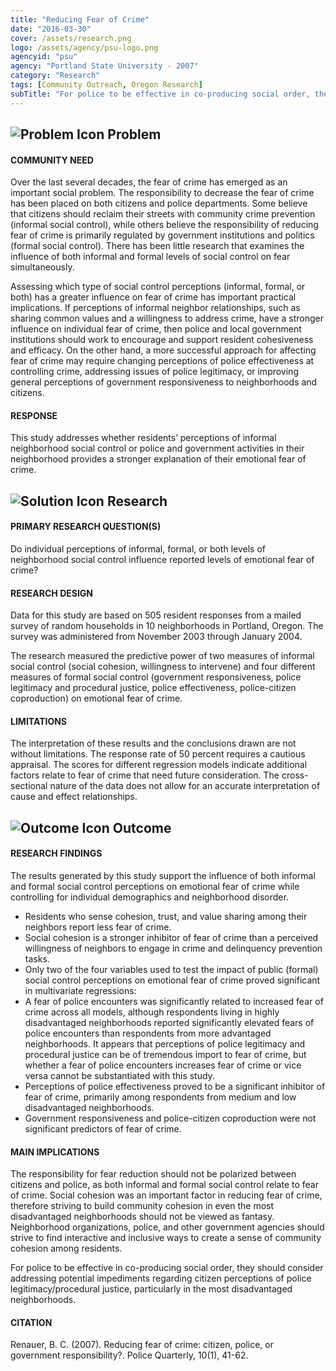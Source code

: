 ```yaml
---
title: "Reducing Fear of Crime"
date: "2016-03-30"
cover: /assets/research.png
logo: /assets/agency/psu-logo.png
agencyid: "psu"
agency: "Portland State University - 2007"
category: "Research"
tags: [Community Outreach, Oregon Research]
subTitle: "For police to be effective in co-producing social order, the should address potential impediments regarding citizen perceptions of police legitimacy and procedural justice."
---
```


## ![Problem Icon](https://github.com/google/material-design-icons/raw/master/alert/1x_web/ic_error_outline_black_48dp.png "Problem") Problem

#### COMMUNITY NEED

Over the last several decades, the fear of crime has emerged as an important social problem. The responsibility to decrease the fear of crime has been placed on both citizens and police departments. Some believe that citizens should reclaim their streets with community crime prevention (informal social control), while others believe the responsibility of reducing fear of crime is primarily regulated by government institutions and politics (formal social control). There has been little research that examines the influence of both informal and formal levels of social control on fear simultaneously.

Assessing which type of social control perceptions (informal, formal, or both) has a greater influence on fear of crime has important practical implications. If perceptions of informal neighbor relationships, such as sharing common values and a willingness to address crime, have a stronger influence on individual fear of crime, then police and local government institutions should work to encourage and support resident cohesiveness and efficacy. On the other hand, a more successful approach for affecting fear of crime may require changing perceptions of police effectiveness at controlling crime, addressing issues of police legitimacy, or improving general perceptions of government responsiveness to neighborhoods and citizens.

#### RESPONSE

This study addresses whether residents’ perceptions of informal neighborhood social control or police and government activities in their neighborhood provides a stronger explanation of their emotional fear of crime.

## ![Solution Icon](https://github.com/google/material-design-icons/raw/master/action/1x_web/ic_lightbulb_outline_black_48dp.png "Solution") Research

#### PRIMARY RESEARCH QUESTION(S)

Do individual perceptions of informal, formal, or both levels of neighborhood social control influence reported levels of emotional fear of crime?

#### RESEARCH DESIGN

Data for this study are based on 505 resident responses from a mailed survey of random households in 10 neighborhoods in Portland, Oregon. The survey was administered from November 2003 through January 2004.

The research measured the predictive power of two measures of informal social control (social cohesion, willingness to intervene) and four different measures of formal social control (government responsiveness, police legitimacy and procedural justice, police effectiveness, police-citizen coproduction) on emotional fear of crime.

#### LIMITATIONS

The interpretation of these results and the conclusions drawn are not without limitations. The response rate of 50 percent requires a cautious appraisal. The scores for different regression models indicate additional factors relate to fear of crime that need future consideration. The cross-sectional nature of the data does not allow for an accurate interpretation of cause and effect relationships.

## ![Outcome Icon](https://github.com/google/material-design-icons/raw/master/action/1x_web/ic_view_list_black_48dp.png "Outcome") Outcome

#### RESEARCH FINDINGS

The results generated by this study support the influence of both informal and formal social control perceptions on emotional fear of crime while controlling for individual demographics and neighborhood disorder.

* Residents who sense cohesion, trust, and value sharing among their neighbors report less fear of crime.
* Social cohesion is a stronger inhibitor of fear of crime than a perceived willingness of neighbors to engage in crime and delinquency prevention tasks.
* Only two of the four variables used to test the impact of public (formal) social control perceptions on emotional fear of crime proved significant in multivariate regressions:
* A fear of police encounters was significantly related to increased fear of crime across all models, although respondents living in highly disadvantaged neighborhoods reported significantly elevated fears of police encounters than respondents from more advantaged neighborhoods. It appears that perceptions of police legitimacy and procedural justice can be of tremendous import to fear of crime, but whether a fear of police encounters increases fear of crime or vice versa cannot be substantiated with this study.
* Perceptions of police effectiveness proved to be a significant inhibitor of fear of crime, primarily among respondents from medium and low disadvantaged neighborhoods.
* Government responsiveness and police-citizen coproduction were not significant predictors of fear of crime.

#### MAIN IMPLICATIONS

The responsibility for fear reduction should not be polarized between citizens and police, as both informal and formal social control relate to fear of crime. Social cohesion was an important factor in reducing fear of crime, therefore striving to build community cohesion in even the most disadvantaged neighborhoods should not be viewed as fantasy.
Neighborhood organizations, police, and other government agencies should strive to find interactive and inclusive ways to create a sense of community cohesion among residents.

For police to be effective in co-producing social order, they should consider addressing potential impediments regarding citizen perceptions of police legitimacy/procedural justice, particularly in the most disadvantaged neighborhoods.

#### CITATION

Renauer, B. C. (2007). Reducing fear of crime: citizen, police, or government responsibility?. Police Quarterly, 10(1), 41-62.
